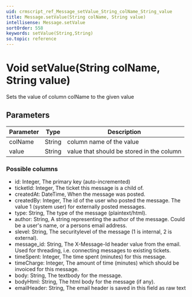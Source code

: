 ```yaml
---
uid: crmscript_ref_Message_setValue_String_colName_String_value
title: Message.setValue(String colName, String value)
intellisense: Message.setValue
sortOrder: 558
keywords: setValue(String,String)
so.topic: reference
---
```


# Void setValue(String colName, String value)

Sets the value of column colName to the given value

## Parameters

| Parameter | Type | Description |
|---|---|---|
| colName | String | column name of the value |
| value | String | value that should be stored in the column |

### Possible columns

* id: Integer, The primary key (auto-incremented)
* ticketId: Integer, The ticket this message is a child of.
* createdAt: DateTime, When the message was posted.
* createdBy: Integer, The id of the user who posted the message. The value 1 (system user) for externally posted messages.
* type: String, The type of the message (plaintext/html).
* author: String, A string representing the author of the message. Could be a user's name, or a persons email address.
* slevel: String, The securitylevel of the message (1 is internal, 2 is external).
* message_id: String, The X-Message-Id header value from the email. Used for threading, i.e. connecting messages to existing tickets.
* timeSpent: Integer, The time spent (minutes) for this message.
* timeCharge: Integer, The amount of time (minutes) which should be invoiced for this message.
* body: String, The textbody for the message.
* bodyHtml: String, The html body for the message (if any).
* emailHeader: String, The email header is saved in this field as raw text
